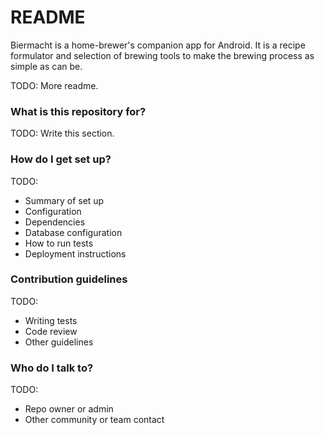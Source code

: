 # README #

Biermacht is a home-brewer's companion app for Android.  It is a recipe formulator and selection of brewing tools to make the brewing process as simple as can be.

TODO: More readme.

### What is this repository for? ###

TODO: Write this section.

### How do I get set up? ###

TODO:
* Summary of set up
* Configuration
* Dependencies
* Database configuration
* How to run tests
* Deployment instructions

### Contribution guidelines ###

TODO:
* Writing tests
* Code review
* Other guidelines

### Who do I talk to? ###

TODO:
* Repo owner or admin
* Other community or team contact